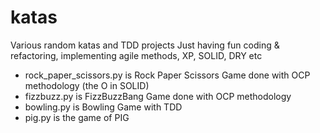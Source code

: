 # katas
Various random katas and TDD projects
Just having fun coding & refactoring, implementing agile methods, XP, SOLID, DRY etc

* rock_paper_scissors.py is Rock Paper Scissors Game done with OCP methodology (the O in SOLID)
* fizzbuzz.py is FizzBuzzBang Game done with OCP methodology 
* bowling.py is Bowling Game with TDD
* pig.py is the game of PIG
